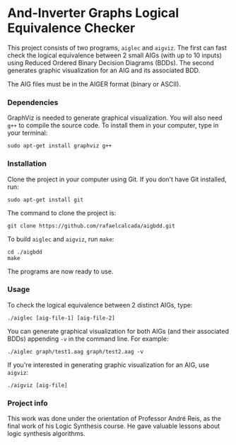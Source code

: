 # And-Inverter Graphs Logical Equivalence Checker

This project consists of two programs, `aiglec` and `aigviz`. The first can fast check the logical equivalence between 2 small AIGs (with up to 10 inputs) using Reduced Ordered Binary Decision Diagrams (BDDs). The second generates graphic visualization for an AIG and its associated BDD.

The AIG files must be in the AIGER format (binary or ASCII).

### Dependencies

GraphViz is needed to generate graphical visualization. You will also need `g++` to compile the source code. To install them in your computer, type in your terminal:
```
sudo apt-get install graphviz g++
```

### Installation

Clone the project in your computer using Git. If you don't have Git installed, run:
```
sudo apt-get install git
```
The command to clone the project is:
```
git clone https://github.com/rafaelcalcada/aigbdd.git
```
To build `aiglec` and `aigviz`, run `make`:
```
cd ./aigbdd
make
```
The programs are now ready to use.

### Usage
To check the logical equivalence between 2 distinct AIGs, type:
```
./aiglec [aig-file-1] [aig-file-2]
```
You can generate graphical visualization for both AIGs (and their associated BDDs) appending `-v` in the command line. For example:
```
./aiglec graph/test1.aag graph/test2.aag -v
```
If you're interested in generating graphic visualization for an AIG, use `aigviz`:
```
./aigviz [aig-file]
```

### Project info
This work was done under the orientation of Professor André Reis, as the final work of his Logic Synthesis course. He gave valuable lessons about logic synthesis algorithms.
